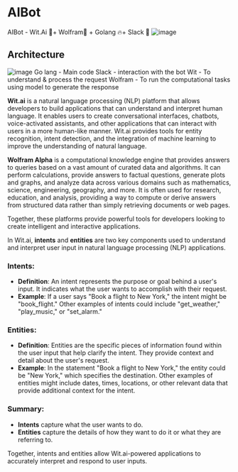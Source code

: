 # AIBot
AIBot - Wit.Ai 💬+ Wolfram🐺 + Golang 🔥+ Slack 🤖
![image](https://github.com/user-attachments/assets/cd8c0a96-64e8-4603-bbac-e163a3253dc9)

## Architecture
![image](https://github.com/user-attachments/assets/dac9fb02-4604-46f3-a054-6b2ca7cf0bb9)
Go lang - Main code
Slack - interaction with the bot
Wit - To understand & process the request
Wolfram - To run the computational tasks using model to generate the response

**Wit.ai** is a natural language processing (NLP) platform that allows developers to build applications that can understand and interpret human language. It enables users to create conversational interfaces, chatbots, voice-activated assistants, and other applications that can interact with users in a more human-like manner. Wit.ai provides tools for entity recognition, intent detection, and the integration of machine learning to improve the understanding of natural language.

**Wolfram Alpha** is a computational knowledge engine that provides answers to queries based on a vast amount of curated data and algorithms. It can perform calculations, provide answers to factual questions, generate plots and graphs, and analyze data across various domains such as mathematics, science, engineering, geography, and more. It is often used for research, education, and analysis, providing a way to compute or derive answers from structured data rather than simply retrieving documents or web pages.

Together, these platforms provide powerful tools for developers looking to create intelligent and interactive applications.


In Wit.ai, **intents** and **entities** are two key components used to understand and interpret user input in natural language processing (NLP) applications.

### Intents:
- **Definition**: An intent represents the purpose or goal behind a user's input. It indicates what the user wants to accomplish with their request.
- **Example**: If a user says "Book a flight to New York," the intent might be "book_flight." Other examples of intents could include "get_weather," "play_music," or "set_alarm."

### Entities:
- **Definition**: Entities are the specific pieces of information found within the user input that help clarify the intent. They provide context and detail about the user's request.
- **Example**: In the statement "Book a flight to New York," the entity could be "New York," which specifies the destination. Other examples of entities might include dates, times, locations, or other relevant data that provide additional context for the intent.

### Summary:
- **Intents** capture what the user wants to do.
- **Entities** capture the details of how they want to do it or what they are referring to.

Together, intents and entities allow Wit.ai-powered applications to accurately interpret and respond to user inputs.
